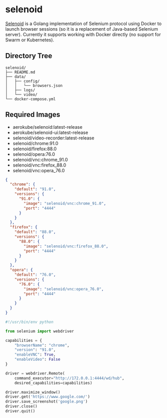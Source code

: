 selenoid
========

[Selenoid][1] is a Golang implementation of Selenium protocol using Docker to launch
browser sessions (so it is a replacement of Java-based Selenium server).
Currently it supports working with Docker directly (no support for Swarm or
Kubernetes).


Directory Tree
--------------

```
selenoid/
├── README.md
├── data/
│   ├── config/
│   │   └── browsers.json
│   ├── logs/
│   └── video/
└── docker-compose.yml
```

Required Images
---------------

- aerokube/selenoid:latest-release
- aerokube/selenoid-ui:latest-release
- selenoid/video-recorder:latest-release
- selenoid/chrome:91.0
- selenoid/firefox:88.0
- selenoid/opera:76.0
- selenoid/vnc:chrome_91.0
- selenoid/vnc:firefox_88.0
- selenoid/vnc:opera_76.0

```json
{
  "chrome": {
    "default": "91.0",
    "versions": {
      "91.0": {
        "image": "selenoid/vnc:chrome_91.0",
        "port": "4444"
      }
    }
  },
  "firefox": {
    "default": "88.0",
    "versions": {
      "88.0": {
        "image": "selenoid/vnc:firefox_88.0",
        "port": "4444"
      }
    }
  },
  "opera": {
    "default": "76.0",
    "versions": {
      "76.0": {
        "image": "selenoid/vnc:opera_76.0",
        "port": "4444"
      }
    }
  }
}
```

```python
#!/usr/bin/env python

from selenium import webdriver

capabilities = {
    "browserName": "chrome",
    "version": "91.0",
    "enableVNC": True,
    "enableVideo": False
}

driver = webdriver.Remote(
    command_executor="http://172.0.0.1:4444/wd/hub",
    desired_capabilities=capabilities)

driver.maximize_window()
driver.get('https://www.google.com/')
driver.save_screenshot('google.png')
driver.close()
driver.quit()
```

[1]: https://aerokube.com/selenoid/latest/
